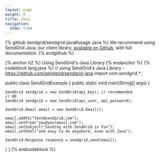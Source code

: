 ```yaml
---
layout: page
weight: 0
title: Java
navigation:
  show: true
---
```

{% github sendgrid/sendgrid-java#usage Java %} We recommend using SendGrid Java, our client library, <a href="https://github.com/sendgrid/sendgrid-java">available on Github</a>, with full documentation. {% endgithub %}

{% anchor h2 %} Using SendGrid's Java Library {% endanchor %}
{% codeblock lang:java %}
// using SendGrid's Java Library - https://github.com/sendgrid/sendgrid-java
import com.sendgrid.*;
 
public class SendGridExample {
  public static void main(String[] args) {
    
    SendGrid sendgrid = new SendGrid(api_key); // recommended
    // OR
    SendGrid sendgrid = new SendGrid(api_user, api_password);
 
    SendGrid.Email email = new SendGrid.Email();
 
    email.addTo("test@sendgrid.com");
    email.setFrom("you@youremail.com");
    email.setSubject("Sending with SendGrid is Fun");
    email.setHtml("and easy to do anywhere, even with Java");
 
    SendGrid.Response response = sendgrid.send(email);
  }
}
{% endcodeblock %}
